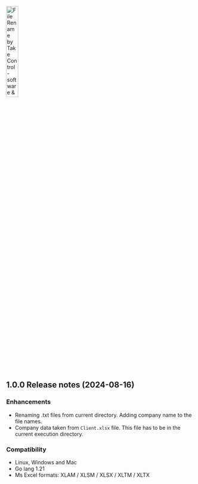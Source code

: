 <img src="https://takecontrolsoft.eu/assets/img/takecontrolsoft-logo-green.png" alt="File Rename by Take Control - software & infrastructure" width="25%">


## 1.0.0 Release notes (2024-08-16)

### Enhancements
* Renaming .txt files from current directory. Adding company name to the file names.
* Company data taken from `Client.xlsx` file. This file has to be in the current execution directory.

### Compatibility
* Linux, Windows and Mac
* Go lang 1.21
* Ms Excel formats: XLAM / XLSM / XLSX / XLTM / XLTX
